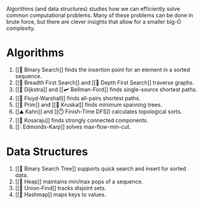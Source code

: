 Algorithms (and data structures) studies how we can efficiently solve common computational problems. Many of these problems can be done in brute force, but there are clever insights that allow for a smaller big-O complexity.

# Algorithms
1. [[🔎 Binary Search]] finds the insertion point for an element in a sorted sequence.
2. [[🚋 Breadth First Search]] and [[🚃 Depth First Search]] traverse graphs.
3. [[🚄 Dijkstra]] and [[🛩️ Bellman-Ford]] finds single-source shortest paths.
4. [[🚓 Floyd-Warshall]] finds all-pairs shortest paths.
5. [[🚈 Prim]] and [[🚟 Kruskal]] finds minimum spanning trees.
6. [[⛰️ Kahn]] and [[⏱️ Finish-Time DFS]] calculates topological sorts.
7. [[🏢 Kosaraju]] finds strongly connected components.
8. [[💧 Edmonds-Karp]] solves max-flow-min-cut.

# Data Structures
1. [[🌳 Binary Search Tree]] supports quick search and insert for sorted data.
2. [[🗻 Heap]] maintains min/max pops of a sequence.
3. [[🗼 Union-Find]] tracks disjoint sets.
4. [[📍 Hashmap]] maps keys to values.